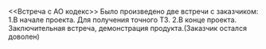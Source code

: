 <<Встреча с АО кодекс>>
Было произведено две встречи с заказчиком:
1.В начале проекта. Для получения точного ТЗ.
2.В конце проекта. Заключительная встреча, демонстрация продукта.(Заказчик остался доволен)
